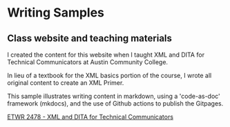 # Writing Samples

## Class website and teaching materials

I created the content for this website when I taught XML and DITA for Technical Communicators at Austin Community College. 

In lieu of a textbook for the XML basics portion of the course, I wrote all original content to create an XML Primer. 

This sample illustrates writing content in markdown, using a 'code-as-doc' framework (mkdocs), and the use of Github actions to publish the Gitpages.

[ETWR 2478 - XML and DITA for Technical Communicators](https://vickeylynne.github.io/etrw-2478-dita-and-xml/)



